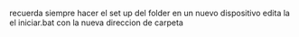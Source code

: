 recuerda siempre hacer el set up del folder en un nuevo dispositivo 
edita la el iniciar.bat con la nueva direccion de carpeta
